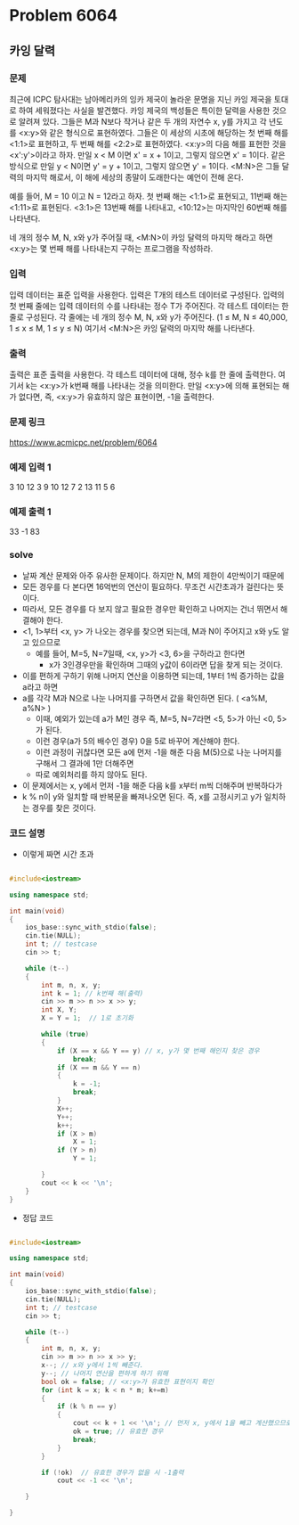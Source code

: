 # Problem 6064

## 카잉 달력

### 문제
최근에 ICPC 탐사대는 남아메리카의 잉카 제국이 놀라운 문명을 지닌 카잉 제국을 토대로 하여 세워졌다는 사실을 발견했다. 카잉 제국의 백성들은 특이한 달력을 사용한 것으로 알려져 있다. 그들은 M과 N보다 작거나 같은 두 개의 자연수 x, y를 가지고 각 년도를 <x:y>와 같은 형식으로 표현하였다. 그들은 이 세상의 시초에 해당하는 첫 번째 해를 <1:1>로 표현하고, 두 번째 해를 <2:2>로 표현하였다. <x:y>의 다음 해를 표현한 것을 <x':y'>이라고 하자. 만일 x < M 이면 x' = x + 1이고, 그렇지 않으면 x' = 1이다. 같은 방식으로 만일 y < N이면 y' = y + 1이고, 그렇지 않으면 y' = 1이다. <M:N>은 그들 달력의 마지막 해로서, 이 해에 세상의 종말이 도래한다는 예언이 전해 온다.

예를 들어, M = 10 이고 N = 12라고 하자. 첫 번째 해는 <1:1>로 표현되고, 11번째 해는 <1:11>로 표현된다. <3:1>은 13번째 해를 나타내고, <10:12>는 마지막인 60번째 해를 나타낸다.

네 개의 정수 M, N, x와 y가 주어질 때, <M:N>이 카잉 달력의 마지막 해라고 하면 <x:y>는 몇 번째 해를 나타내는지 구하는 프로그램을 작성하라.

### 입력
입력 데이터는 표준 입력을 사용한다. 입력은 T개의 테스트 데이터로 구성된다. 입력의 첫 번째 줄에는 입력 데이터의 수를 나타내는 정수 T가 주어진다. 각 테스트 데이터는 한 줄로 구성된다. 각 줄에는 네 개의 정수 M, N, x와 y가 주어진다. (1 ≤ M, N ≤ 40,000, 1 ≤ x ≤ M, 1 ≤ y ≤ N) 여기서 <M:N>은 카잉 달력의 마지막 해를 나타낸다.

### 출력
출력은 표준 출력을 사용한다. 각 테스트 데이터에 대해, 정수 k를 한 줄에 출력한다. 여기서 k는 <x:y>가 k번째 해를 나타내는 것을 의미한다. 만일 <x:y>에 의해 표현되는 해가 없다면, 즉, <x:y>가 유효하지 않은 표현이면, -1을 출력한다.

### 문제 링크
<https://www.acmicpc.net/problem/6064>

### 예제 입력 1
3
10 12 3 9
10 12 7 2
13 11 5 6

### 예제 출력 1
33
-1
83

### solve
- 날짜 계산 문제와 아주 유사한 문제이다. 하지만 N, M의 제한이 4만씩이기 때문에
- 모든 경우를 다 본다면 16억번의 연산이 필요하다. 무조건 시간초과가 걸린다는 뜻이다.
- 따라서, 모든 경우를 다 보지 않고 필요한 경우만 확인하고 나머지는 건너 뛰면서 해결해야 한다.
- <1, 1>부터 <x, y> 가 나오는 경우를 찾으면 되는데, M과 N이 주어지고 x와 y도 알고 있으므로
	- 예를 들어, M=5, N=7일때, <x, y>가 <3, 6>을 구하라고 한다면
		- x가 3인경우만을 확인하며 그때의 y값이 6이라면 답을 찾게 되는 것이다.
- 이를 편하게 구하기 위해 나머지 연산을 이용하면 되는데, 1부터 1씩 증가하는 값을 a라고 하면
- a를 각각 M과 N으로 나눈 나머지를 구하면서 값을 확인하면 된다. ( <a%M, a%N> )
	- 이때, 예외가 있는데 a가 M인 경우 즉, M=5, N=7라면 <5, 5>가 아닌 <0, 5>가 된다.
	- 이런 경우(a가 5의 배수인 경우) 0을 5로 바꾸어 계산해야 한다.
	- 이런 과정이 귀찮다면 모든 a에 먼저 -1을 해준 다음 M(5)으로 나눈 나머지를 구해서 그 결과에 1만 더해주면
	- 따로 예외처리를 하지 않아도 된다.
- 이 문제에서는 x, y에서 먼저 -1을 해준 다음 k를 x부터 m씩 더해주며 반복하다가
- k % n이 y와 일치할 때 반복문을 빠져나오면 된다. 즉, x를 고정시키고 y가 일치하는 경우를 찾은 것이다.

### 코드 설명
- 이렇게 짜면 시간 초과
```C++

#include<iostream>

using namespace std;

int main(void)
{
	ios_base::sync_with_stdio(false);
	cin.tie(NULL);
	int t; // testcase
	cin >> t;

	while (t--)
	{
		int m, n, x, y;
		int k = 1; // k번째 해(출력)
		cin >> m >> n >> x >> y;
		int X, Y;
		X = Y = 1;  // 1로 초기화

		while (true)
		{
			if (X == x && Y == y) // x, y가 몇 번째 해인지 찾은 경우
				break;
			if (X == m && Y == n)
			{
				k = -1;
				break;
			}
			X++;
			Y++;
			k++;
			if (X > m)
				X = 1;
			if (Y > n)
				Y = 1;

		}
		cout << k << '\n';
	}
}

```
- 정답 코드
```cpp

#include<iostream>

using namespace std;

int main(void)
{
	ios_base::sync_with_stdio(false);
	cin.tie(NULL);
	int t; // testcase
	cin >> t;

	while (t--)
	{
		int m, n, x, y;
		cin >> m >> n >> x >> y;
		x--; // x와 y에서 1씩 빼준다.
		y--; // 나머지 연산을 편하게 하기 위해
		bool ok = false; // <x:y>가 유효한 표현이지 확인
		for (int k = x; k < n * m; k+=m)
		{
			if (k % n == y)
			{
				cout << k + 1 << '\n'; // 먼저 x, y에서 1을 빼고 계산했으므로 1더하여 출력
				ok = true; // 유효한 경우
				break;
			}
		}

		if (!ok)  // 유효한 경우가 없을 시 -1출력
			cout << -1 << '\n';

	}

}
```
